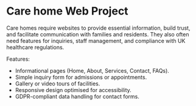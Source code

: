 # Care home Web Project

Care homes require websites to provide essential information, build trust, and facilitate communication with families and residents. They also often need features for inquiries, staff management, and compliance with UK healthcare regulations.

Features:

- Informational pages (Home, About, Services, Contact, FAQs).
- Simple inquiry form for admissions or appointments.
- Gallery or video tours of facilities.
- Responsive design optimised for accessibility.
- GDPR-compliant data handling for contact forms.
